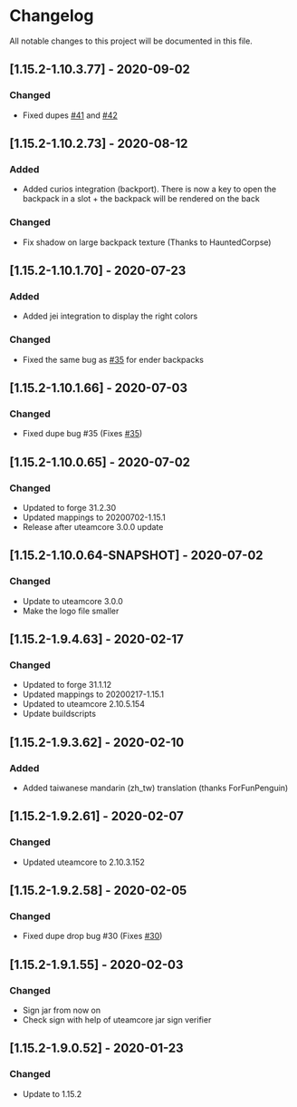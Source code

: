 # Changelog
All notable changes to this project will be documented in this file.

## [1.15.2-1.10.3.77] - 2020-09-02
### Changed
 - Fixed dupes [#41](https://github.com/MC-U-Team/Useful-Backpacks/issues/41) and [#42](https://github.com/MC-U-Team/Useful-Backpacks/issues/42)

## [1.15.2-1.10.2.73] - 2020-08-12
### Added
 - Added curios integration (backport). There is now a key to open the backpack in a slot + the backpack will be rendered on the back

### Changed
 - Fix shadow on large backpack texture (Thanks to HauntedCorpse)

## [1.15.2-1.10.1.70] - 2020-07-23
### Added
 - Added jei integration to display the right colors

### Changed
 - Fixed the same bug as [#35](https://github.com/MC-U-Team/Useful-Backpacks/issues/35) for ender backpacks

## [1.15.2-1.10.1.66] - 2020-07-03
### Changed
 - Fixed dupe bug #35 (Fixes [#35](https://github.com/MC-U-Team/Useful-Backpacks/issues/35))

## [1.15.2-1.10.0.65] - 2020-07-02
### Changed
 - Updated to forge 31.2.30
 - Updated mappings to 20200702-1.15.1
 - Release after uteamcore 3.0.0 update

## [1.15.2-1.10.0.64-SNAPSHOT] - 2020-07-02
### Changed
 - Update to uteamcore 3.0.0
 - Make the logo file smaller

## [1.15.2-1.9.4.63] - 2020-02-17
### Changed
 - Updated to forge 31.1.12
 - Updated mappings to 20200217-1.15.1
 - Updated to uteamcore 2.10.5.154
 - Update buildscripts

## [1.15.2-1.9.3.62] - 2020-02-10
### Added
 - Added taiwanese mandarin (zh_tw) translation (thanks ForFunPenguin)

## [1.15.2-1.9.2.61] - 2020-02-07
### Changed
 - Updated uteamcore to 2.10.3.152

## [1.15.2-1.9.2.58] - 2020-02-05
### Changed
 - Fixed dupe drop bug #30 (Fixes [#30](https://github.com/MC-U-Team/Useful-Backpacks/issues/30))

## [1.15.2-1.9.1.55] - 2020-02-03
### Changed
 - Sign jar from now on
 - Check sign with help of uteamcore jar sign verifier
 
## [1.15.2-1.9.0.52] - 2020-01-23
### Changed
 - Update to 1.15.2
